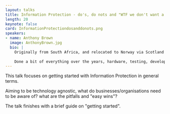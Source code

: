 ```yaml
---
layout: talks
title: Information Protection - do's, do nots and "WTF we don't want a Datatilsynet fine!
length: 20
keynote: false
card: InformationProtectiondosanddonots.png
speakers:
- name: Anthony Brown
  image: AnthonyBrown.jpg
  bio: |
    Originally from South Africa, and relocated to Norway via Scotland 16+ years ago; Anthony has been working in "IT-something" since 1999. 
    
    Done a bit of everything over the years, hardware, testing, developer work, sys.admin, security, etc. in everything from clients, to servers to now the cloud. Focusing on Micorsoft cloud for the last 10 years and aiming to bring balance to where security and user interactions meet.    
---
```

This talk focuses on getting started with Information Protection in general terms. 

Aiming to be technology agnostic, what do businesses/organisations need to be aware of? what are the pitfalls and "easy wins"? 

The talk finishes with a brief guide on "getting started".

